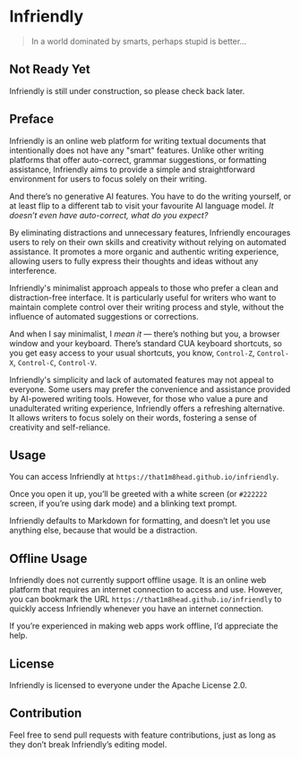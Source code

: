 # Infriendly

> In a world dominated by smarts, perhaps stupid is better…

## Not Ready Yet

Infriendly is still under construction, so please check back later.

## Preface

Infriendly is an online web platform for writing textual documents that
intentionally does not have any "smart" features. Unlike other writing platforms
that offer auto-correct, grammar suggestions, or formatting assistance,
Infriendly aims to provide a simple and straightforward environment for users to
focus solely on their writing.

And there’s no generative AI features. You have to do the writing yourself, or
at least flip to a different tab to visit your favourite AI language model.
*It doesn’t even have auto-correct, what do you expect?*

By eliminating distractions and unnecessary features, Infriendly encourages
users to rely on their own skills and creativity without relying on automated
assistance. It promotes a more organic and authentic writing experience,
allowing users to fully express their thoughts and ideas without any
interference.

Infriendly's minimalist approach appeals to those who prefer a clean and
distraction-free interface. It is particularly useful for writers who want to
maintain complete control over their writing process and style, without the
influence of automated suggestions or corrections.

And when I say minimalist, I *mean it* — there’s nothing but you, a browser
window and your keyboard. There’s standard CUA keyboard shortcuts, so you get
easy access to your usual shortcuts, you know, `Control-Z`, `Control-X`,
`Control-C`, `Control-V`.

Infriendly's simplicity and lack of automated features may not appeal to
everyone. Some users may prefer the convenience and assistance provided by
AI-powered writing tools. However, for those who value a pure and unadulterated
writing experience, Infriendly offers a refreshing alternative. It allows
writers to focus solely on their words, fostering a sense of creativity and
self-reliance.

## Usage

You can access Infriendly at `https://that1m8head.github.io/infriendly`.

Once you open it up, you’ll be greeted with a white screen (or `#222222` screen,
if you’re using dark mode) and a blinking text prompt.

Infriendly defaults to Markdown for formatting, and doesn’t let you use anything
else, because that would be a distraction.

## Offline Usage

Infriendly does not currently support offline usage. It is an online web
platform that requires an internet connection to access and use. However, you
can bookmark the URL `https://that1m8head.github.io/infriendly` to quickly
access Infriendly whenever you have an internet connection.

If you’re experienced in making web apps work offline, I’d appreciate the help.

## License

Infriendly is licensed to everyone under the Apache License 2.0.

## Contribution

Feel free to send pull requests with feature contributions, just as long as they
don’t break Infriendly’s editing model.